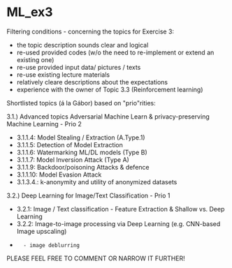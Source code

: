 # ML_ex3

Filtering conditions - concerning the topics for Exercise 3:
- the topic description sounds clear and logical
- re-used provided codes (w/o the need to re-implement or extend an existing one)
- re-use provided input data/ pictures / texts
- re-use existing lecture materials
- relatively cleare descriptions about the expectations
- experience with the owner of Topic 3.3 (Reinforcement learning)


Shortlisted topics (á la Gábor) based on "prio"rities:

3.1.) Advanced topics Adversarial Machine Learn & privacy-preserving Machine Learning - Prio 2
-	3.1.1.4: Model Stealing / Extraction (A.Type.1)
-	3.1.1.5: Detection of Model Extraction
-	3.1.1.6: Watermarking ML/DL models (Type B)
-	3.1.1.7: Model Inversion Attack (Type A)
-	3.1.1.9: Backdoor/poisoning Attacks & defence
-	3.1.1.10: Model Evasion Attack
-	3.1.3.4.: k-anonymity and utility of anonymized datasets

3.2.) Deep Learning for Image/Text Classification - Prio 1
-	3.2.1: Image / Text classification - Feature Extraction & Shallow vs. Deep Learning
-	3.2.2: Image-to-image processing via Deep Learning (e.g. CNN-based Image upscaling)
-		- image deblurring
  
PLEASE FEEL FREE TO COMMENT OR NARROW IT FURTHER!

